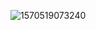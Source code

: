 ![1570519073240](C:\Users\Zhangxinuser\AppData\Roaming\Typora\typora-user-images\1570519073240.png)

